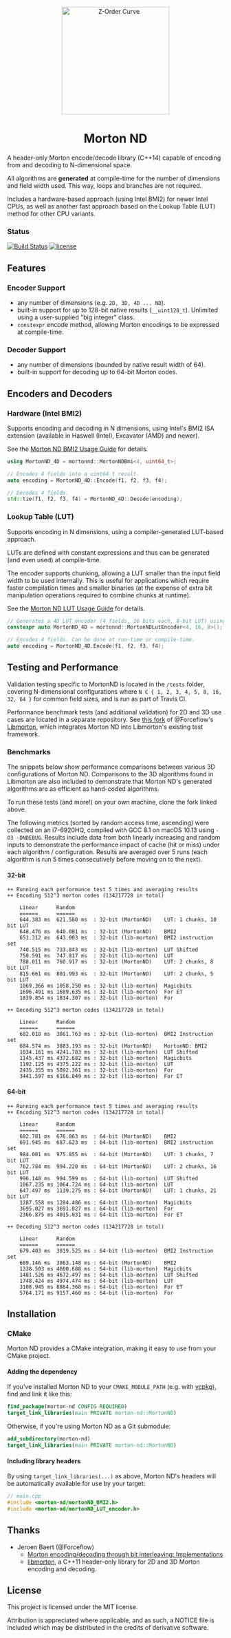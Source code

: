 <p align="center">
  <img src="z-order.png" alt="Z-Order Curve" height="250">
</p>

<h1 align="center">Morton ND</h1>

A header-only Morton encode/decode library (C++14) capable of encoding from and decoding to N-dimensional space.

All algorithms are **generated** at compile-time for the number of dimensions and field width used. This way, loops and branches are not required.

Includes a hardware-based approach (using Intel BMI2) for newer Intel CPUs, as well as another fast approach based on the Lookup Table (LUT) method for other CPU variants. 

### Status
[![Build Status](https://travis-ci.org/kevinhartman/morton-nd.svg?branch=master)](https://travis-ci.org/kevinhartman/morton-nd) [![license](https://img.shields.io/github/license/mashape/apistatus.svg)](https://opensource.org/licenses/MIT)

## Features

### Encoder Support
- any number of dimensions (e.g. `2D, 3D, 4D ... ND`).
- built-in support for up to 128-bit native results (`__uint128_t`). Unlimited using a user-supplied "big integer" class.
- `constexpr` encode method, allowing Morton encodings to be expressed at compile-time.

### Decoder Support
- any number of dimensions (bounded by native result width of 64).
- built-in support for decoding up to 64-bit Morton codes.

## Encoders and Decoders

### Hardware (Intel BMI2)
Supports encoding and decoding in N dimensions, using Intel's BMI2 ISA extension (available in Haswell (Intel), Excavator (AMD) and newer).

See the [Morton ND BMI2 Usage Guide](docs/MortonND_BMI2.md) for details.

```c++
using MortonND_4D = mortonnd::MortonNDBmi<4, uint64_t>;

// Encodes 4 fields into a uint64_t result.
auto encoding = MortonND_4D::Encode(f1, f2, f3, f4);

// Decodes 4 fields.
std::tie(f1, f2, f3, f4) = MortonND_4D::Decode(encoding);
```

### Lookup Table (LUT)
Supports encoding in N dimensions, using a compiler-generated LUT-based approach.

LUTs are defined with constant expressions and thus can be generated (and even used) at compile-time.

The encoder supports chunking, allowing a LUT smaller than the input field width to be used internally. This is useful for applications which require faster compilation times and smaller binaries (at the expense of extra bit manipulation operations required to combine chunks at runtime).

See the [Morton ND LUT Usage Guide](docs/MortonND_LUT.md) for details.

```c++
// Generates a 4D LUT encoder (4 fields, 16 bits each, 8-bit LUT) using the compiler.
constexpr auto MortonND_4D = mortonnd::MortonNDLutEncoder<4, 16, 8>();

// Encodes 4 fields. Can be done at run-time or compile-time.
auto encoding = MortonND_4D.Encode(f1, f2, f3, f4);
```

## Testing and Performance
Validation testing specific to MortonND is located in the `/tests` folder, covering N-dimensional configurations where `N ∈ { 1, 2, 3, 4, 5, 8, 16, 32, 64 }` for common field sizes, and is run as part of Travis CI.

Performance benchmark tests (and additional validation) for 2D and 3D use cases are located in a separate repository. See [this fork](https://github.com/kevinhartman/libmorton#fork-changes) of @Forceflow's [Libmorton](https://github.com/Forceflow/libmorton), which integrates Morton ND into Libmorton's existing test framework.

### Benchmarks
The snippets below show performance comparisons between various 3D configurations of Morton ND. Comparisons to the 3D algorithms found in Libmorton are also included to demonstrate that Morton ND's generated algorithms are as efficient as hand-coded algorithms.

To run these tests (and more!) on your own machine, clone the fork linked above.

The following metrics (sorted by random access time, ascending) were collected on an i7-6920HQ, compiled with GCC 8.1 on macOS 10.13 using `-O3 -DNDEBUG`. Results include data from both linearly increasing and random inputs to demonstrate the performance impact of cache (hit or miss) under each algorithm / configuration. Results are averaged over 5 runs (each algorithm is run 5 times consecutively before moving on to the next).

#### 32-bit
```
++ Running each performance test 5 times and averaging results
++ Encoding 512^3 morton codes (134217728 in total)

    Linear      Random
    ======      ======
    644.383 ms  621.580 ms  : 32-bit (MortonND)    LUT: 1 chunks, 10 bit LUT
    648.476 ms  640.081 ms  : 32-bit (MortonND)    BMI2
    651.312 ms  643.003 ms  : 32-bit (lib-morton)  BMI2 instruction set
    740.515 ms  733.843 ms  : 32-bit (lib-morton)  LUT Shifted
    758.591 ms  747.817 ms  : 32-bit (lib-morton)  LUT
    788.011 ms  760.917 ms  : 32-bit (MortonND)    LUT: 2 chunks, 8 bit LUT
    815.661 ms  801.993 ms  : 32-bit (MortonND)    LUT: 2 chunks, 5 bit LUT
    1069.366 ms 1058.250 ms : 32-bit (lib-morton)  Magicbits
    1696.491 ms 1689.635 ms : 32-bit (lib-morton)  For ET
    1839.854 ms 1834.307 ms : 32-bit (lib-morton)  For
    
++ Decoding 512^3 morton codes (134217728 in total)

    Linear      Random
    ======      ======
    682.018 ms  3861.763 ms : 32-bit (lib-morton)  BMI2 Instruction set
    684.574 ms  3883.193 ms : 32-bit (MortonND)    MortonND: BMI2
    1034.161 ms 4241.783 ms : 32-bit (lib-morton)  LUT Shifted
    1145.437 ms 4372.682 ms : 32-bit (lib-morton)  Magicbits
    1192.125 ms 4375.222 ms : 32-bit (lib-morton)  LUT
    2435.355 ms 5892.361 ms : 32-bit (lib-morton)  For
    3441.597 ms 6166.849 ms : 32-bit (lib-morton)  For ET
```

#### 64-bit
```
++ Running each performance test 5 times and averaging results
++ Encoding 512^3 morton codes (134217728 in total)

    Linear      Random
    ======      ======
    682.781 ms  676.863 ms  : 64-bit (MortonND)    BMI2
    691.945 ms  687.623 ms  : 64-bit (lib-morton)  BMI2 instruction set
    984.001 ms  975.855 ms  : 64-bit (MortonND)    LUT: 3 chunks, 7 bit LUT
    762.784 ms  994.220 ms  : 64-bit (MortonND)    LUT: 2 chunks, 16 bit LUT
    996.148 ms  994.599 ms  : 64-bit (lib-morton)  LUT Shifted
    1067.235 ms 1064.724 ms : 64-bit (lib-morton)  LUT
    647.497 ms  1139.275 ms : 64-bit (MortonND)    LUT: 1 chunks, 21 bit LUT
    1287.558 ms 1284.486 ms : 64-bit (lib-morton)  Magicbits
    3695.027 ms 3691.027 ms : 64-bit (lib-morton)  For
    2366.875 ms 4015.031 ms : 64-bit (lib-morton)  For ET
    
++ Decoding 512^3 morton codes (134217728 in total)

    Linear      Random
    ======      ======
    679.403 ms  3819.525 ms : 64-bit (lib-morton)  BMI2 Instruction set
    689.146 ms  3863.148 ms : 64-bit (MortonND)    BMI2
    1338.503 ms 4600.688 ms : 64-bit (lib-morton)  Magicbits
    1481.526 ms 4672.497 ms : 64-bit (lib-morton)  LUT Shifted
    1748.424 ms 4974.474 ms : 64-bit (lib-morton)  LUT
    3108.945 ms 8864.368 ms : 64-bit (lib-morton)  For ET
    5764.171 ms 9157.460 ms : 64-bit (lib-morton)  For
```

## Installation
### CMake
Morton ND provides a CMake integration, making it easy to use from your CMake project.

#### Adding the dependency

If you've installed Morton ND to your `CMAKE_MODULE_PATH` (e.g. with [vcpkg](https://github.com/microsoft/vcpkg)), find and link it like this:

```cmake
find_package(morton-nd CONFIG REQUIRED)
target_link_libraries(main PRIVATE morton-nd::MortonND)
```

Otherwise, if you're using Morton ND as a Git submodule:
```cmake
add_subdirectory(morton-nd)
target_link_libraries(main PRIVATE morton-nd::MortonND)
```

#### Including library headers
By using `target_link_libraries(...)` as above, Morton ND's headers will be automatically available for use by your target:

```c++
// main.cpp
#include <morton-nd/mortonND_BMI2.h>
#include <morton-nd/mortonND_LUT_encoder.h>
```

## Thanks
* Jeroen Baert (@Forceflow)
  - [Morton encoding/decoding through bit interleaving: Implementations](https://www.forceflow.be/2013/10/07/morton-encodingdecoding-through-bit-interleaving-implementations/)
  - [libmorton](https://github.com/Forceflow/libmorton), a C++11 header-only library for 2D and 3D Morton encoding and decoding.

## License
This project is licensed under the MIT license.

Attribution is appreciated where applicable, and as such, a NOTICE file is included which may be distributed in the credits of derivative software.
